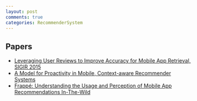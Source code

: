 ```yaml
---
layout: post
comments: true
categories: RecommenderSystem
---
```

## Papers

* [Leveraging User Reviews to Improve Accuracy for Mobile App Retrieval, SIGIR 2015](http://dl.acm.org/citation.cfm?id=2767759)
* [A Model for Proactivity in Mobile, Context-aware Recommender Systems](http://dl.acm.org/citation.cfm?id=2043981)
* [Frappé: Understanding the Usage and Perception of Mobile App Recommendations In-The-Wild](https://arxiv.org/pdf/1505.03014.pdf)
